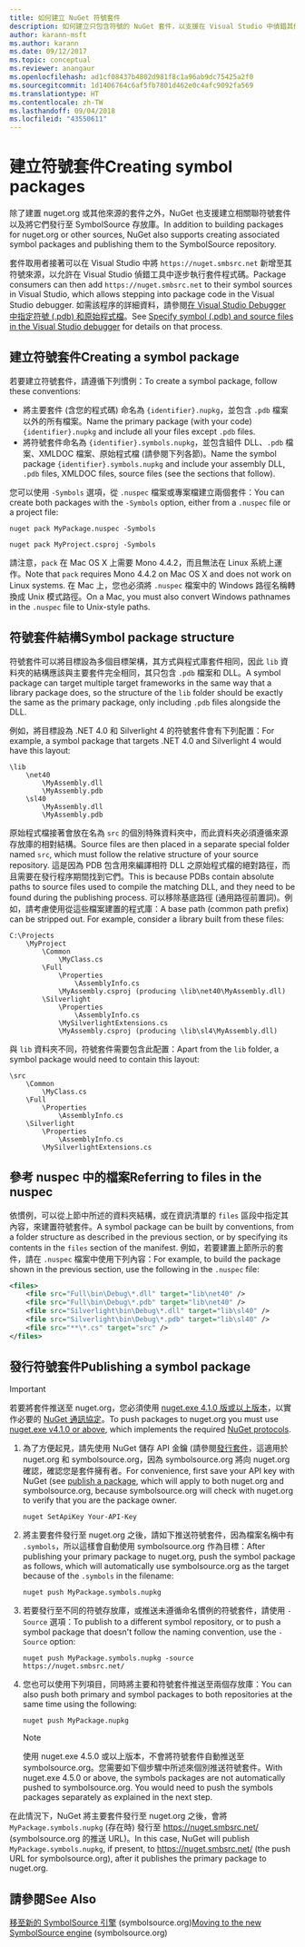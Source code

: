 ```yaml
---
title: 如何建立 NuGet 符號套件
description: 如何建立只包含符號的 NuGet 套件，以支援在 Visual Studio 中偵錯其他 NuGet 套件。
author: karann-msft
ms.author: karann
ms.date: 09/12/2017
ms.topic: conceptual
ms.reviewer: anangaur
ms.openlocfilehash: ad1cf08437b4802d981f8c1a96ab9dc75425a2f0
ms.sourcegitcommit: 1d1406764c6af5fb7801d462e0c4afc9092fa569
ms.translationtype: HT
ms.contentlocale: zh-TW
ms.lasthandoff: 09/04/2018
ms.locfileid: "43550611"
---
```

# <a name="creating-symbol-packages"></a><span data-ttu-id="b54f0-103">建立符號套件</span><span class="sxs-lookup"><span data-stu-id="b54f0-103">Creating symbol packages</span></span>

<span data-ttu-id="b54f0-104">除了建置 nuget.org 或其他來源的套件之外，NuGet 也支援建立相關聯符號套件以及將它們發行至 SymbolSource 存放庫。</span><span class="sxs-lookup"><span data-stu-id="b54f0-104">In addition to building packages for nuget.org or other sources, NuGet also supports creating associated symbol packages and publishing them to the SymbolSource repository.</span></span>

<span data-ttu-id="b54f0-105">套件取用者接著可以在 Visual Studio 中將 `https://nuget.smbsrc.net` 新增至其符號來源，以允許在 Visual Studio 偵錯工具中逐步執行套件程式碼。</span><span class="sxs-lookup"><span data-stu-id="b54f0-105">Package consumers can then add `https://nuget.smbsrc.net` to their symbol sources in Visual Studio, which allows stepping into package code in the Visual Studio debugger.</span></span> <span data-ttu-id="b54f0-106">如需該程序的詳細資料，請參閱[在 Visual Studio Debugger 中指定符號 (.pdb) 和原始程式檔](/visualstudio/debugger/specify-symbol-dot-pdb-and-source-files-in-the-visual-studio-debugger)。</span><span class="sxs-lookup"><span data-stu-id="b54f0-106">See [Specify symbol (.pdb) and source files in the Visual Studio debugger](/visualstudio/debugger/specify-symbol-dot-pdb-and-source-files-in-the-visual-studio-debugger) for details on that process.</span></span>

## <a name="creating-a-symbol-package"></a><span data-ttu-id="b54f0-107">建立符號套件</span><span class="sxs-lookup"><span data-stu-id="b54f0-107">Creating a symbol package</span></span>

<span data-ttu-id="b54f0-108">若要建立符號套件，請遵循下列慣例：</span><span class="sxs-lookup"><span data-stu-id="b54f0-108">To create a symbol package, follow these conventions:</span></span>

- <span data-ttu-id="b54f0-109">將主要套件 (含您的程式碼) 命名為 `{identifier}.nupkg`，並包含 `.pdb` 檔案以外的所有檔案。</span><span class="sxs-lookup"><span data-stu-id="b54f0-109">Name the primary package (with your code) `{identifier}.nupkg` and include all your files except `.pdb` files.</span></span>
- <span data-ttu-id="b54f0-110">將符號套件命名為 `{identifier}.symbols.nupkg`，並包含組件 DLL、`.pdb` 檔案、XMLDOC 檔案、原始程式檔 (請參閱下列各節)。</span><span class="sxs-lookup"><span data-stu-id="b54f0-110">Name the symbol package `{identifier}.symbols.nupkg` and include your assembly DLL, `.pdb` files, XMLDOC files, source files (see the sections that follow).</span></span>

<span data-ttu-id="b54f0-111">您可以使用 `-Symbols` 選項，從 `.nuspec` 檔案或專案檔建立兩個套件：</span><span class="sxs-lookup"><span data-stu-id="b54f0-111">You can create both packages with the `-Symbols` option, either from a `.nuspec` file or a project file:</span></span>

```cli
nuget pack MyPackage.nuspec -Symbols

nuget pack MyProject.csproj -Symbols
```

<span data-ttu-id="b54f0-112">請注意，`pack` 在 Mac OS X 上需要 Mono 4.4.2，而且無法在 Linux 系統上運作。</span><span class="sxs-lookup"><span data-stu-id="b54f0-112">Note that `pack` requires Mono 4.4.2 on Mac OS X and does not work on Linux systems.</span></span> <span data-ttu-id="b54f0-113">在 Mac 上，您也必須將 `.nuspec` 檔案中的 Windows 路徑名稱轉換成 Unix 模式路徑。</span><span class="sxs-lookup"><span data-stu-id="b54f0-113">On a Mac, you must also convert Windows pathnames in the `.nuspec` file to Unix-style paths.</span></span>

## <a name="symbol-package-structure"></a><span data-ttu-id="b54f0-114">符號套件結構</span><span class="sxs-lookup"><span data-stu-id="b54f0-114">Symbol package structure</span></span>

<span data-ttu-id="b54f0-115">符號套件可以將目標設為多個目標架構，其方式與程式庫套件相同，因此 `lib` 資料夾的結構應該與主要套件完全相同，其只包含 `.pdb` 檔案和 DLL。</span><span class="sxs-lookup"><span data-stu-id="b54f0-115">A symbol package can target multiple target frameworks in the same way that a library package does, so the structure of the `lib` folder should be exactly the same as the primary package, only including `.pdb` files alongside the DLL.</span></span>

<span data-ttu-id="b54f0-116">例如，將目標設為 .NET 4.0 和 Silverlight 4 的符號套件會有下列配置：</span><span class="sxs-lookup"><span data-stu-id="b54f0-116">For example, a symbol package that targets .NET 4.0 and Silverlight 4 would have this layout:</span></span>

    \lib
        \net40
            \MyAssembly.dll
            \MyAssembly.pdb
        \sl40
            \MyAssembly.dll
            \MyAssembly.pdb

<span data-ttu-id="b54f0-117">原始程式檔接著會放在名為 `src` 的個別特殊資料夾中，而此資料夾必須遵循來源存放庫的相對結構。</span><span class="sxs-lookup"><span data-stu-id="b54f0-117">Source files are then placed in a separate special folder named `src`, which must follow the relative structure of your source repository.</span></span> <span data-ttu-id="b54f0-118">這是因為 PDB 包含用來編譯相符 DLL 之原始程式檔的絕對路徑，而且需要在發行程序期間找到它們。</span><span class="sxs-lookup"><span data-stu-id="b54f0-118">This is because PDBs contain absolute paths to source files used to compile the matching DLL, and they need to be found during the publishing process.</span></span> <span data-ttu-id="b54f0-119">可以移除基底路徑 (通用路徑前置詞)。例如，請考慮使用從這些檔案建置的程式庫：</span><span class="sxs-lookup"><span data-stu-id="b54f0-119">A base path (common path prefix) can be stripped out. For example, consider a library built from these files:</span></span>

    C:\Projects
        \MyProject
            \Common
                \MyClass.cs
            \Full
                \Properties
                    \AssemblyInfo.cs
                \MyAssembly.csproj (producing \lib\net40\MyAssembly.dll)
            \Silverlight
                \Properties
                    \AssemblyInfo.cs
                \MySilverlightExtensions.cs
                \MyAssembly.csproj (producing \lib\sl4\MyAssembly.dll)

<span data-ttu-id="b54f0-120">與 `lib` 資料夾不同，符號套件需要包含此配置：</span><span class="sxs-lookup"><span data-stu-id="b54f0-120">Apart from the `lib` folder, a symbol package would need to contain this layout:</span></span>

    \src
        \Common
            \MyClass.cs
        \Full
            \Properties
                \AssemblyInfo.cs
        \Silverlight
            \Properties
                \AssemblyInfo.cs
            \MySilverlightExtensions.cs

## <a name="referring-to-files-in-the-nuspec"></a><span data-ttu-id="b54f0-121">參考 nuspec 中的檔案</span><span class="sxs-lookup"><span data-stu-id="b54f0-121">Referring to files in the nuspec</span></span>

<span data-ttu-id="b54f0-122">依慣例，可以從上節中所述的資料夾結構，或在資訊清單的 `files` 區段中指定其內容，來建置符號套件。</span><span class="sxs-lookup"><span data-stu-id="b54f0-122">A symbol package can be built by conventions, from a folder structure as described in the previous section, or by specifying its contents in the `files` section of the manifest.</span></span> <span data-ttu-id="b54f0-123">例如，若要建置上節所示的套件，請在 `.nuspec` 檔案中使用下列內容：</span><span class="sxs-lookup"><span data-stu-id="b54f0-123">For example, to build the package shown in the previous section, use the following in the `.nuspec` file:</span></span>

```xml
<files>
    <file src="Full\bin\Debug\*.dll" target="lib\net40" />
    <file src="Full\bin\Debug\*.pdb" target="lib\net40" />
    <file src="Silverlight\bin\Debug\*.dll" target="lib\sl40" />
    <file src="Silverlight\bin\Debug\*.pdb" target="lib\sl40" />
    <file src="**\*.cs" target="src" />
</files>
```

## <a name="publishing-a-symbol-package"></a><span data-ttu-id="b54f0-124">發行符號套件</span><span class="sxs-lookup"><span data-stu-id="b54f0-124">Publishing a symbol package</span></span>

> [!Important]
> <span data-ttu-id="b54f0-125">若要將套件推送至 nuget.org，您必須使用 [nuget.exe 4.1.0 版或以上版本](https://www.nuget.org/downloads)，以實作必要的 [NuGet 通訊協定](../api/nuget-protocols.md)。</span><span class="sxs-lookup"><span data-stu-id="b54f0-125">To push packages to nuget.org you must use [nuget.exe v4.1.0 or above](https://www.nuget.org/downloads), which implements the required [NuGet protocols](../api/nuget-protocols.md).</span></span>

1. <span data-ttu-id="b54f0-126">為了方便起見，請先使用 NuGet 儲存 API 金鑰 (請參閱[發行套件](../create-packages/publish-a-package.md)，這適用於 nuget.org 和 symbolsource.org，因為 symbolsource.org 將向 nuget.org 確認，確認您是套件擁有者。</span><span class="sxs-lookup"><span data-stu-id="b54f0-126">For convenience, first save your API key with NuGet (see [publish a package](../create-packages/publish-a-package.md), which will apply to both nuget.org and symbolsource.org, because symbolsource.org will check with nuget.org to verify that you are the package owner.</span></span>

    ```cli
    nuget SetApiKey Your-API-Key
    ```

2. <span data-ttu-id="b54f0-127">將主要套件發行至 nuget.org 之後，請如下推送符號套件，因為檔案名稱中有 `.symbols`，所以這樣會自動使用 symbolsource.org 作為目標：</span><span class="sxs-lookup"><span data-stu-id="b54f0-127">After publishing your primary package to nuget.org, push the symbol package as follows, which will automatically use symbolsource.org as the target because of the `.symbols` in the filename:</span></span>

    ```cli
    nuget push MyPackage.symbols.nupkg
    ```

3. <span data-ttu-id="b54f0-128">若要發行至不同的符號存放庫，或推送未遵循命名慣例的符號套件，請使用 `-Source` 選項：</span><span class="sxs-lookup"><span data-stu-id="b54f0-128">To publish to a different symbol repository, or to push a symbol package that doesn't follow the naming convention, use the `-Source` option:</span></span>

    ```cli
    nuget push MyPackage.symbols.nupkg -source https://nuget.smbsrc.net/
    ```

4. <span data-ttu-id="b54f0-129">您也可以使用下列項目，同時將主要和符號套件推送至兩個存放庫：</span><span class="sxs-lookup"><span data-stu-id="b54f0-129">You can also push both primary and symbol packages to both repositories at the same time using the following:</span></span>

    ```cli
    nuget push MyPackage.nupkg
    ```

   > [!Note]
   > <span data-ttu-id="b54f0-130">使用 nuget.exe 4.5.0 或以上版本，不會將符號套件自動推送至 symbolsource.org。您需要如下個步驟中所述來個別推送符號套件。</span><span class="sxs-lookup"><span data-stu-id="b54f0-130">With nuget.exe 4.5.0 or above, the symbols packages are not automatically pushed to symbolsource.org. You would need to push the symbols packages separately as explained in the next step.</span></span>
   
<span data-ttu-id="b54f0-131">在此情況下，NuGet 將主要套件發行至 nuget.org 之後，會將 `MyPackage.symbols.nupkg` (存在時) 發行至 https://nuget.smbsrc.net/ (symbolsource.org 的推送 URL)。</span><span class="sxs-lookup"><span data-stu-id="b54f0-131">In this case, NuGet will publish `MyPackage.symbols.nupkg`, if present, to https://nuget.smbsrc.net/ (the push URL for symbolsource.org), after it publishes the primary package to nuget.org.</span></span>

## <a name="see-also"></a><span data-ttu-id="b54f0-132">請參閱</span><span class="sxs-lookup"><span data-stu-id="b54f0-132">See Also</span></span>

<span data-ttu-id="b54f0-133">[移至新的 SymbolSource 引擎](https://tripleemcoder.com/2015/10/04/moving-to-the-new-symbolsource-engine/) (symbolsource.org)</span><span class="sxs-lookup"><span data-stu-id="b54f0-133">[Moving to the new SymbolSource engine](https://tripleemcoder.com/2015/10/04/moving-to-the-new-symbolsource-engine/) (symbolsource.org)</span></span>
